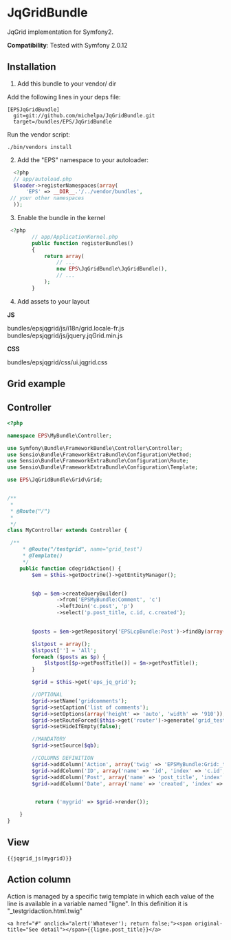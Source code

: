 JqGridBundle
============

JqGrid implementation for Symfony2.


**Compatibility**: Tested with Symfony 2.0.12

Installation
------------

1. Add this bundle to your vendor/ dir

  Add the following lines in your deps file:

  ```
  [EPSJqGridBundle]
    git=git://github.com/michelpa/JqGridBundle.git
    target=/bundles/EPS/JqGridBundle
  ```

  Run the vendor script:

  ```
  ./bin/vendors install
  ```


2. Add the "EPS" namespace to your autoloader:

 ```php
   <?php
   // app/autoload.php
   $loader->registerNamespaces(array(
       'EPS' => __DIR__.'/../vendor/bundles',
  // your other namespaces
   ));

  ```

3. Enable the bundle in the kernel

 ```php
  <?php
         // app/ApplicationKernel.php
         public function registerBundles()
         {
             return array(
                 // ...
                 new EPS\JqGridBundle\JqGridBundle(),
                 // ...
             );
         }
 ```

4. Add assets to your layout

 **JS**

 bundles/epsjqgrid/js/i18n/grid.locale-fr.js
 bundles/epsjqgrid/js/jquery.jqGrid.min.js

 **CSS**

 bundles/epsjqgrid/css/ui.jqgrid.css

Grid example
------------

## Controller

```php
<?php

namespace EPS\MyBundle\Controller;

use Symfony\Bundle\FrameworkBundle\Controller\Controller;
use Sensio\Bundle\FrameworkExtraBundle\Configuration\Method;
use Sensio\Bundle\FrameworkExtraBundle\Configuration\Route;
use Sensio\Bundle\FrameworkExtraBundle\Configuration\Template;

use EPS\JqGridBundle\Grid\Grid;


/**
 *
 * @Route("/")
 * 
 */
class MyController extends Controller {

 /**
     * @Route("/testgrid", name="grid_test")
     * @Template()
     */
    public function cdegridAction() {
        $em = $this->getDoctrine()->getEntityManager();


        $qb = $em->createQueryBuilder()
                ->from('EPSMyBundle:Comment', 'c')
                ->leftJoin('c.post', 'p')
                ->select('p.post_title, c.id, c.created');
                

        $posts = $em->getRepository('EPSLcpBundle:Post')->findBy(array('actif' => true));

        $lstpost = array();
        $lstpost[''] = 'All';
        foreach ($posts as $p) {
            $lstpost[$p->getPostTitle()] = $m->getPostTitle();
        }

        $grid = $this->get('eps_jq_grid');

        //OPTIONAL
        $grid->setName('gridcomments');
        $grid->setCaption('list of comments');
        $grid->setOptions(array('height' => 'auto', 'width' => '910'));
        $grid->setRouteForced($this->get('router')->generate('grid_test'));
        $grid->setHideIfEmpty(false);

        //MANDATORY
        $grid->setSource($qb);

        //COLUMNS DEFINITION
        $grid->addColumn('Action', array('twig' => 'EPSMyBundle:Grid:_testgridaction.html.twig', 'name' => 'action', 'resize' => false, 'sortable' => false, 'search' => false, 'width' => '50'));
        $grid->addColumn('ID', array('name' => 'id', 'index' => 'c.id', 'hidden' => true, 'sortable' => false, 'search' => false));
        $grid->addColumn('Post', array('name' => 'post_title', 'index' => 'p.post_title', 'width' => '150', 'stype' => 'select', 'searchoptions' => array('value' => $lstpost)));
        $grid->addColumn('Date', array('name' => 'created', 'index' => 'c.created', 'formatter' => 'date', 'datepicker' => true));


         return ('mygrid' => $grid->render());

    }
}

```
## View
```twig
{{jqgrid_js(mygrid)}}
```
## Action column

Action is managed by a specific twig template in which each value of the line is available in a variable named "ligne". In this definition it is "_testgridaction.html.twig"

```twig
<a href="#" onclick="alert('Whatever'); return false;"><span original-title="See detail"></span>{{ligne.post_title}}</a>
```
